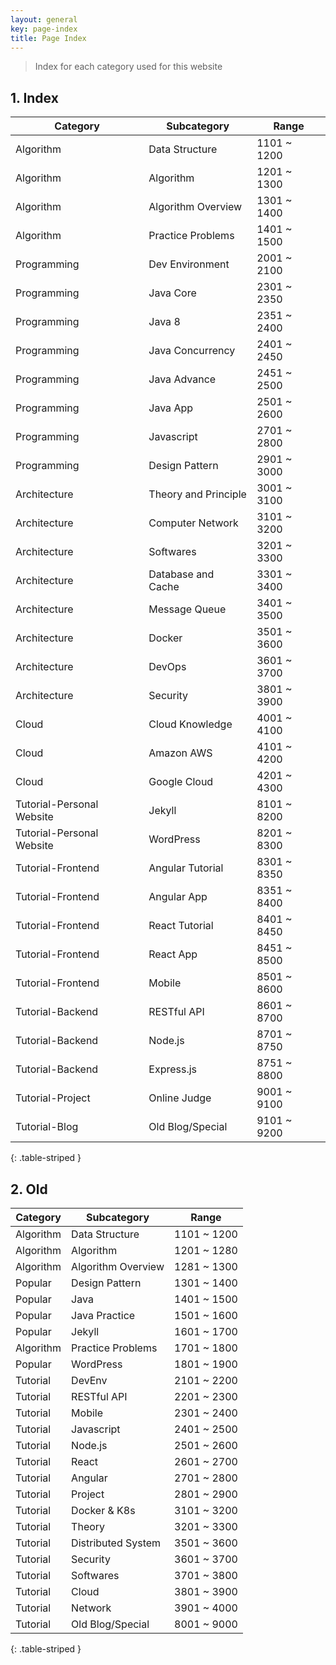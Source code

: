 ```yaml
---
layout: general
key: page-index
title: Page Index
---
```


> Index for each category used for this website

## 1. Index

Category                  | Subcategory                | Range
--------------------------|----------------------------|--------------
Algorithm                 | Data Structure             | 1101 ~ 1200
Algorithm                 | Algorithm                  | 1201 ~ 1300
Algorithm                 | Algorithm Overview         | 1301 ~ 1400
Algorithm                 | Practice Problems          | 1401 ~ 1500
Programming               | Dev Environment            | 2001 ~ 2100
Programming               | Java Core                  | 2301 ~ 2350
Programming               | Java 8                     | 2351 ~ 2400
Programming               | Java Concurrency           | 2401 ~ 2450
Programming               | Java Advance               | 2451 ~ 2500
Programming               | Java App                   | 2501 ~ 2600
Programming               | Javascript                 | 2701 ~ 2800
Programming               | Design Pattern             | 2901 ~ 3000
Architecture              | Theory and Principle       | 3001 ~ 3100
Architecture              | Computer Network           | 3101 ~ 3200
Architecture              | Softwares                  | 3201 ~ 3300
Architecture              | Database and Cache         | 3301 ~ 3400
Architecture              | Message Queue              | 3401 ~ 3500
Architecture              | Docker                     | 3501 ~ 3600
Architecture              | DevOps                     | 3601 ~ 3700
Architecture              | Security                   | 3801 ~ 3900
Cloud                     | Cloud Knowledge            | 4001 ~ 4100
Cloud                     | Amazon AWS                 | 4101 ~ 4200
Cloud                     | Google Cloud               | 4201 ~ 4300
Tutorial-Personal Website | Jekyll                     | 8101 ~ 8200
Tutorial-Personal Website | WordPress                  | 8201 ~ 8300
Tutorial-Frontend         | Angular Tutorial           | 8301 ~ 8350
Tutorial-Frontend         | Angular App                | 8351 ~ 8400
Tutorial-Frontend         | React Tutorial             | 8401 ~ 8450
Tutorial-Frontend         | React App                  | 8451 ~ 8500
Tutorial-Frontend         | Mobile                     | 8501 ~ 8600
Tutorial-Backend          | RESTful API                | 8601 ~ 8700
Tutorial-Backend          | Node.js                    | 8701 ~ 8750
Tutorial-Backend          | Express.js                 | 8751 ~ 8800
Tutorial-Project          | Online Judge               | 9001 ~ 9100
Tutorial-Blog             | Old Blog/Special           | 9101 ~ 9200
{: .table-striped }

## 2. Old

Category | Subcategory         | Range
-----------|---------------------|------------
Algorithm  | Data Structure      | 1101 ~ 1200
Algorithm  | Algorithm           | 1201 ~ 1280
Algorithm  | Algorithm Overview  | 1281 ~ 1300
Popular  | Design Pattern      | 1301 ~ 1400
Popular  | Java                | 1401 ~ 1500
Popular  | Java Practice       | 1501 ~ 1600
Popular  | Jekyll              | 1601 ~ 1700
Algorithm  | Practice Problems   | 1701 ~ 1800
Popular  | WordPress           | 1801 ~ 1900
Tutorial | DevEnv              | 2101 ~ 2200
Tutorial | RESTful API         | 2201 ~ 2300
Tutorial | Mobile              | 2301 ~ 2400
Tutorial | Javascript          | 2401 ~ 2500
Tutorial | Node.js             | 2501 ~ 2600
Tutorial | React               | 2601 ~ 2700
Tutorial | Angular             | 2701 ~ 2800
Tutorial | Project             | 2801 ~ 2900
Tutorial | Docker & K8s        | 3101 ~ 3200
Tutorial | Theory              | 3201 ~ 3300
Tutorial | Distributed System  | 3501 ~ 3600
Tutorial | Security            | 3601 ~ 3700
Tutorial | Softwares           | 3701 ~ 3800
Tutorial | Cloud               | 3801 ~ 3900
Tutorial | Network             | 3901 ~ 4000
Tutorial | Old Blog/Special    | 8001 ~ 9000
{: .table-striped }
